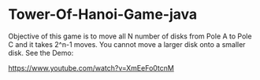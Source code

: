 # Tower-Of-Hanoi-Game-java

Objective of this game is to move all N number of disks from Pole A to Pole C and it takes 2^n-1 moves. You cannot move a larger disk onto a smaller disk.
See the Demo: 

https://www.youtube.com/watch?v=XmEeFo0tcnM
